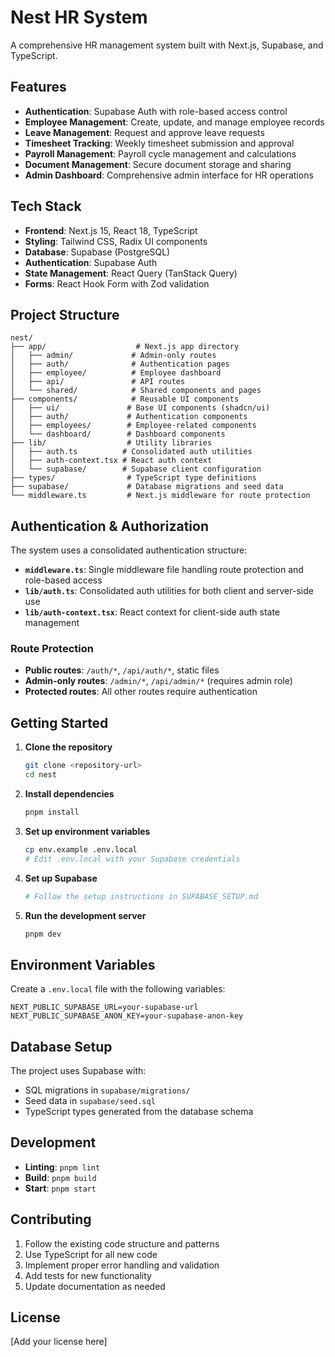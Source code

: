 # Nest HR System

A comprehensive HR management system built with Next.js, Supabase, and TypeScript.

## Features

- **Authentication**: Supabase Auth with role-based access control
- **Employee Management**: Create, update, and manage employee records
- **Leave Management**: Request and approve leave requests
- **Timesheet Tracking**: Weekly timesheet submission and approval
- **Payroll Management**: Payroll cycle management and calculations
- **Document Management**: Secure document storage and sharing
- **Admin Dashboard**: Comprehensive admin interface for HR operations

## Tech Stack

- **Frontend**: Next.js 15, React 18, TypeScript
- **Styling**: Tailwind CSS, Radix UI components
- **Database**: Supabase (PostgreSQL)
- **Authentication**: Supabase Auth
- **State Management**: React Query (TanStack Query)
- **Forms**: React Hook Form with Zod validation

## Project Structure

```
nest/
├── app/                    # Next.js app directory
│   ├── admin/             # Admin-only routes
│   ├── auth/              # Authentication pages
│   ├── employee/          # Employee dashboard
│   ├── api/               # API routes
│   └── shared/            # Shared components and pages
├── components/            # Reusable UI components
│   ├── ui/               # Base UI components (shadcn/ui)
│   ├── auth/             # Authentication components
│   ├── employees/        # Employee-related components
│   └── dashboard/        # Dashboard components
├── lib/                  # Utility libraries
│   ├── auth.ts          # Consolidated auth utilities
│   ├── auth-context.tsx # React auth context
│   └── supabase/        # Supabase client configuration
├── types/                # TypeScript type definitions
├── supabase/             # Database migrations and seed data
└── middleware.ts         # Next.js middleware for route protection
```

## Authentication & Authorization

The system uses a consolidated authentication structure:

- **`middleware.ts`**: Single middleware file handling route protection and role-based access
- **`lib/auth.ts`**: Consolidated auth utilities for both client and server-side use
- **`lib/auth-context.tsx`**: React context for client-side auth state management

### Route Protection

- **Public routes**: `/auth/*`, `/api/auth/*`, static files
- **Admin-only routes**: `/admin/*`, `/api/admin/*` (requires admin role)
- **Protected routes**: All other routes require authentication

## Getting Started

1. **Clone the repository**
   ```bash
   git clone <repository-url>
   cd nest
   ```

2. **Install dependencies**
   ```bash
   pnpm install
   ```

3. **Set up environment variables**
   ```bash
   cp env.example .env.local
   # Edit .env.local with your Supabase credentials
   ```

4. **Set up Supabase**
   ```bash
   # Follow the setup instructions in SUPABASE_SETUP.md
   ```

5. **Run the development server**
   ```bash
   pnpm dev
   ```

## Environment Variables

Create a `.env.local` file with the following variables:

```env
NEXT_PUBLIC_SUPABASE_URL=your-supabase-url
NEXT_PUBLIC_SUPABASE_ANON_KEY=your-supabase-anon-key
```

## Database Setup

The project uses Supabase with:
- SQL migrations in `supabase/migrations/`
- Seed data in `supabase/seed.sql`
- TypeScript types generated from the database schema

## Development

- **Linting**: `pnpm lint`
- **Build**: `pnpm build`
- **Start**: `pnpm start`

## Contributing

1. Follow the existing code structure and patterns
2. Use TypeScript for all new code
3. Implement proper error handling and validation
4. Add tests for new functionality
5. Update documentation as needed

## License

[Add your license here]